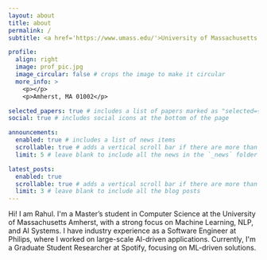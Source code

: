 ```yaml
---
layout: about
title: about
permalink: /
subtitle: <a href='https://www.umass.edu/'>University of Massachusetts Amherst</a>. Address. Contacts. Motto. Etc.

profile:
  align: right
  image: prof_pic.jpg
  image_circular: false # crops the image to make it circular
  more_info: >
    <p></p>
    <p>Amherst, MA 01002</p>

selected_papers: true # includes a list of papers marked as "selected={true}"
social: true # includes social icons at the bottom of the page

announcements:
  enabled: true # includes a list of news items
  scrollable: true # adds a vertical scroll bar if there are more than 3 news items
  limit: 5 # leave blank to include all the news in the `_news` folder

latest_posts:
  enabled: true
  scrollable: true # adds a vertical scroll bar if there are more than 3 new posts items
  limit: 3 # leave blank to include all the blog posts
---
```


Hi! I am Rahul. I'm a Master’s student in Computer Science at the University of Massachusetts Amherst, with a strong focus on Machine Learning, NLP, and AI Systems. 
I have industry experience as a Software Engineer at Philips, where I worked on large-scale AI-driven applications. Currently, I'm a Graduate Student Researcher at Spotify, focusing on ML-driven solutions.
